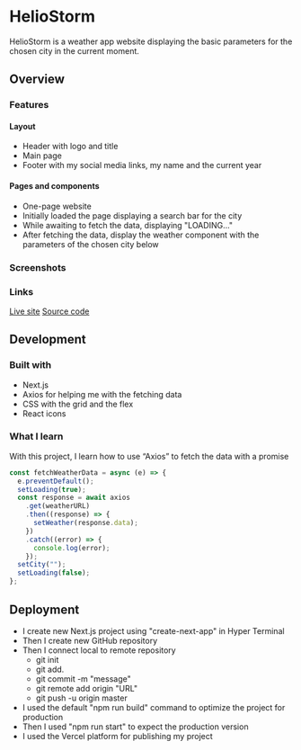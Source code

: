 # HelioStorm

HelioStorm is a weather app website displaying the basic parameters for the chosen city in the current moment.

## Overview

### Features

#### Layout

- Header with logo and title
- Main page
- Footer with my social media links, my name and the current year

#### Pages and components

- One-page website
- Initially loaded the page displaying a search bar for the city
- While awaiting to fetch the data, displaying "LOADING..."
- After fetching the data, display the weather component with the parameters of the chosen city below

### Screenshots

### Links

[Live site](https://weather-app-taupe.vercel.app)
[Source code](https://github.com/NDraganov/weather-app)

## Development

### Built with

- Next.js
- Axios for helping me with the fetching data
- CSS with the grid and the flex
- React icons

### What I learn

With this project, I learn how to use “Axios” to fetch the data with a promise

```js
const fetchWeatherData = async (e) => {
  e.preventDefault();
  setLoading(true);
  const response = await axios
    .get(weatherURL)
    .then((response) => {
      setWeather(response.data);
    })
    .catch((error) => {
      console.log(error);
    });
  setCity("");
  setLoading(false);
};
```

## Deployment

- I create new Next.js project using "create-next-app" in Hyper Terminal
- Then I create new GitHub repository
- Then I connect local to remote repository
  - git init
  - git add.
  - git commit -m "message"
  - git remote add origin "URL"
  - git push -u origin master
- I used the default "npm run build" command to optimize the project for production
- Then I used "npm run start" to expect the production version
- I used the Vercel platform for publishing my project
